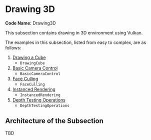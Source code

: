 # Drawing 3D

**Code Name:** Drawing3D

This subsection contains drawing in 3D environment using Vulkan.

The examples in this subsection, listed from easy to complex, are as follows:

1. [Drawing a Cube](/Examples/Fundamentals/Drawing3D/DrawingCube)
   - `DrawingCube`
2. [Basic Camera Control](/Examples/Fundamentals/Drawing3D/BasicCameraControl)
    - `BasicCameraControl`
3. [Face Culling](/Examples/Fundamentals/Drawing3D/FaceCulling)
   - `FaceCulling`
4. [Instanced Rendering](/Examples/Fundamentals/Drawing3D/InstancedRendering)
   - `InstancedRendering`
5. [Depth Testing Operations](/Examples/Fundamentals/Drawing3D/DepthTestingOperations)
   - `DepthTestingOperations`

## Architecture of the Subsection

TBD